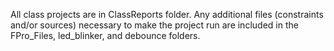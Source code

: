 All class projects are in ClassReports folder. Any additional files (constraints and/or sources) necessary to make the project run are included in the FPro_Files, led_blinker, and debounce folders. 
